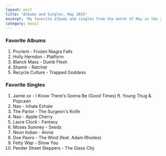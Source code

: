 ```yaml
---
layout: post
title: "Albums and Singles, May 2015"
excerpt: "My favorite albums and singles from the month of May in the 2015th year. "
category: music
---
```


### Favorite Albums

1. Prurient - Frozen Niagra Falls
2. Holly Herndon - Platform
3. Blanck Mass - Dumb Flesh
4. Shamir - Ratchet
5. Recycle Culture - Trapped Goddess

### Favorite Singles

1. Jamie xx - I Know There's Gonna Be (Good Times) ft. Young Thug & Popcaan
2. Nao - Inhale Exhale
3. The Parlor - The Surgeon's Knife
4. Nao - Apple Cherry
5. Laura Clock - Fantasy
6. Moses Sumney - Seeds
7. Neon Indian - Annie
8. Doe Paoro - The Wind (feat. Adam Rhodes)
9. Fetty Wap - Show You
10. Pender Street Steppers - The Glass City
